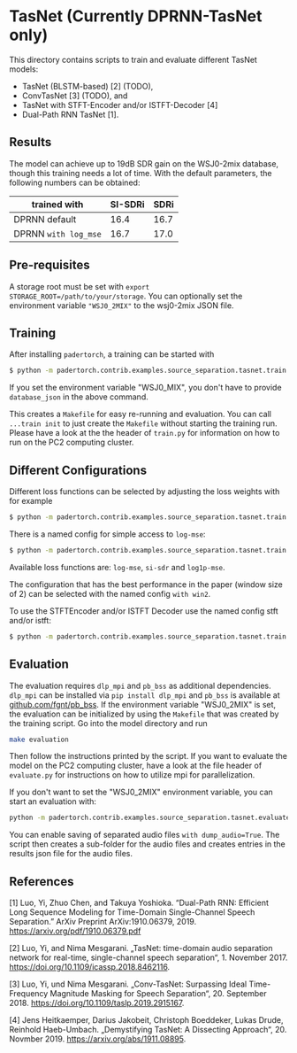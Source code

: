 TasNet (Currently DPRNN-TasNet only)
=============

This directory contains scripts to train and evaluate different TasNet models:
 - TasNet (BLSTM-based) [2] (TODO),
 - ConvTasNet [3] (TODO), and
 - TasNet with STFT-Encoder and/or ISTFT-Decoder [4]
 - Dual-Path RNN TasNet [1].

Results
-------

The model can achieve up to 19dB SDR gain on the WSJ0-2mix database, though this training needs a lot of time.
With the default parameters, the following numbers can be obtained:

| trained with  | SI-SDRi  | SDRi  |
|---|---|---|
| DPRNN default  | 16.4  | 16.7  |
| DPRNN `with log_mse`  | 16.7  | 17.0  |

Pre-requisites
--------------
A storage root must be set with `export STORAGE_ROOT=/path/to/your/storage`.
You can optionally set the environment variable `"WSJ0_2MIX"` to the wsj0-2mix JSON file.


Training
--------

After installing `padertorch`, a training can be started with

```bash
$ python -m padertorch.contrib.examples.source_separation.tasnet.train with database_json="${PATH_TO_YOUR_DATABASE_JSON}"
```

If you set the environment variable "WSJ0_MIX", you don't have to provide `database_json` in the above command.

This creates a `Makefile` for easy re-running and evaluation. 
You can call `...train init` to just create the `Makefile` without starting the training run.
Please have a look at the the header of `train.py` for information on how to run on the PC2 computing cluster. 

Different Configurations
------------------------

Different loss functions can be selected by adjusting the loss weights with for example

```bash
$ python -m padertorch.contrib.examples.source_separation.tasnet.train with database_json="${PATH_TO_YOUR_DATABASE_JSON}" trainer.loss_weights.log-mse=1 trainer.loss_weights.si-sdr=0
```

There is a named config for simple access to `log-mse`:

```bash
$ python -m padertorch.contrib.examples.source_separation.tasnet.train with database_json="${PATH_TO_YOUR_DATABASE_JSON}" log_mse
```

Available loss functions are: `log-mse`, `si-sdr` and `log1p-mse`.

The configuration that has the best performance in the paper (window size of 2) can be selected with the named config `with win2`.

To use the STFTEncoder and/or ISTFT Decoder use the named config stft and/or istft:
```bash
$ python -m padertorch.contrib.examples.source_separation.tasnet.train with database_json="${PATH_TO_YOUR_DATABASE_JSON}" stft istft
```

Evaluation
----------

The evaluation requires `dlp_mpi` and `pb_bss` as additional dependencies.
`dlp_mpi` can be installed via `pip install dlp_mpi` and `pb_bss` is available at [github.com/fgnt/pb_bss](github.com/fgnt/pb_bss).
If the environment variable "WSJ0_2MIX" is set, the evaluation can be initialized by using the `Makefile` that was created by the training script.
Go into the model directory and run

```bash
make evaluation
```

Then follow the instructions printed by the script.
If you want to evaluate the model on the PC2 computing cluster, have a look at the file header of `evaluate.py` for instructions on how to utilize mpi for parallelization.

If you don't want to set the "WSJ0_2MIX" environment variable, you can start an evaluation with:

```bash
python -m padertorch.contrib.examples.source_separation.tasnet.evaluate with model_path="<path/to/the/model>" database_json="<path/to/the/database/json>"
```

You can enable saving of separated audio files `with dump_audio=True`. 
The script then creates a sub-folder for the audio files and creates entries in the results json file for the audio files.

References
----------

  [1] Luo, Yi, Zhuo Chen, and Takuya Yoshioka. “Dual-Path RNN: Efficient
        Long Sequence Modeling for Time-Domain Single-Channel Speech
        Separation.” ArXiv Preprint ArXiv:1910.06379, 2019.
        https://arxiv.org/pdf/1910.06379.pdf
  
  [2] Luo, Yi, and Nima Mesgarani. „TasNet: time-domain audio separation network for real-time, single-channel speech separation“, 1. November 2017. https://doi.org/10.1109/icassp.2018.8462116.
  
  [3] Luo, Yi, und Nima Mesgarani. „Conv-TasNet: Surpassing Ideal Time-Frequency Magnitude Masking for Speech Separation“, 20. September 2018. https://doi.org/10.1109/taslp.2019.2915167.

  [4] Jens Heitkaemper, Darius Jakobeit, Christoph Boeddeker, Lukas Drude, Reinhold Haeb-Umbach. „Demystifying TasNet: A Dissecting Approach“, 20. Novmber 2019. https://arxiv.org/abs/1911.08895.

